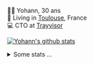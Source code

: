<p>
  👨🏻 <bold>Yohann</bold>, 30 ans<br/>
  💼 Living in <a href="https://www.google.com/maps?q=toulouse">Toulouse</a>, France<br/>
  💻 CTO at <a href="https://trayvisor.com/">Trayvisor</a><br/>
</p>

<a href="https://github.com/anuraghazra/github-readme-stats"><img align="center" src="https://github-readme-stats-dviw-8taegaswk-yohann84ls-projects.vercel.app//api?username=yohann84L&show_icons=true&include_all_commits=true" alt="Yohann's github stats" /> </a>


<details>
  <summary>Some stats ...</summary><br/>
  

<!--START_SECTION:waka-->
![Code Time](http://img.shields.io/badge/Code%20Time-1%2C319%20hrs%2024%20mins-blue)

![Profile Views](http://img.shields.io/badge/Profile%20Views-0-blue)

**🐱 My GitHub Data** 

> 📦 441.0 kB Used in GitHub's Storage 
 > 
> 🏆 534 Contributions in the Year 2025
 > 
> 🚫 Not Opted to Hire
 > 
> 📜 26 Public Repositories 
 > 
> 🔑 21 Private Repositories 
 > 
**I'm an Early 🐤** 

```text
🌞 Morning                26941 commits       ███████░░░░░░░░░░░░░░░░░░   29.71 % 
🌆 Daytime                52467 commits       ██████████████░░░░░░░░░░░   57.85 % 
🌃 Evening                11136 commits       ███░░░░░░░░░░░░░░░░░░░░░░   12.28 % 
🌙 Night                  148 commits         ░░░░░░░░░░░░░░░░░░░░░░░░░   00.16 % 
```
📅 **I'm Most Productive on Wednesday** 

```text
Monday                   17382 commits       █████░░░░░░░░░░░░░░░░░░░░   19.17 % 
Tuesday                  17008 commits       █████░░░░░░░░░░░░░░░░░░░░   18.75 % 
Wednesday                18607 commits       █████░░░░░░░░░░░░░░░░░░░░   20.52 % 
Thursday                 18402 commits       █████░░░░░░░░░░░░░░░░░░░░   20.29 % 
Friday                   17607 commits       █████░░░░░░░░░░░░░░░░░░░░   19.41 % 
Saturday                 647 commits         ░░░░░░░░░░░░░░░░░░░░░░░░░   00.71 % 
Sunday                   1039 commits        ░░░░░░░░░░░░░░░░░░░░░░░░░   01.15 % 
```


📊 **This Week I Spent My Time On** 

```text
🕑︎ Time Zone: Europe/Paris

💬 Programming Languages: 
HTTP Request             9 hrs 22 mins       ██████████████████████░░░   86.95 % 
Other                    1 hr 24 mins        ███░░░░░░░░░░░░░░░░░░░░░░   13.05 % 

🔥 Editors: 
Zed                      9 hrs 11 mins       █████████████████████░░░░   85.22 % 
Postman                  1 hr 35 mins        ████░░░░░░░░░░░░░░░░░░░░░   14.78 % 

💻 Operating System: 
Mac                      10 hrs 46 mins      █████████████████████████   100.00 % 
```

**I Mostly Code in Python** 

```text
Python                   26 repos            ██████████████░░░░░░░░░░░   55.32 % 
Jupyter Notebook         4 repos             ██░░░░░░░░░░░░░░░░░░░░░░░   08.51 % 
JavaScript               3 repos             ██░░░░░░░░░░░░░░░░░░░░░░░   06.38 % 
HTML                     2 repos             █░░░░░░░░░░░░░░░░░░░░░░░░   04.26 % 
Shell                    1 repo              █░░░░░░░░░░░░░░░░░░░░░░░░   02.13 % 
```




 Last Updated on 26/07/2025 00:43:51 UTC
<!--END_SECTION:waka-->
